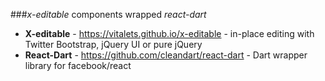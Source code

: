 ###_x-editable_ components wrapped _react-dart_

* **X-editable** - https://vitalets.github.io/x-editable - in-place editing with Twitter Bootstrap, jQuery UI or pure jQuery
* **React-Dart** - https://github.com/cleandart/react-dart - Dart wrapper library for facebook/react